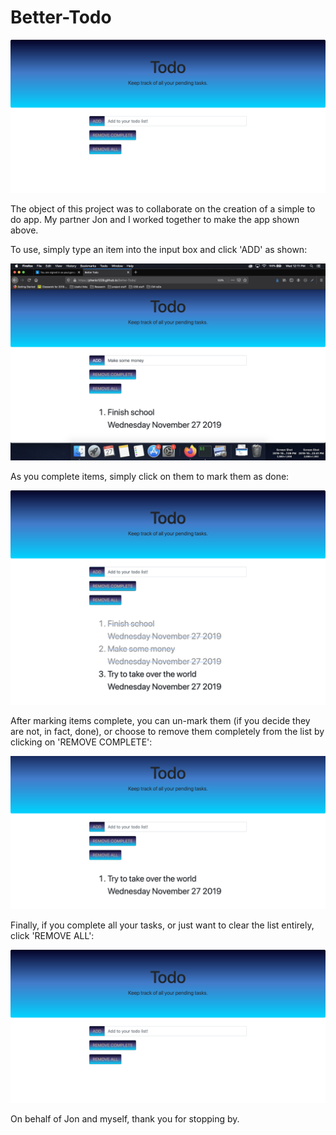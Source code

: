 # Better-Todo

![Screenshot](./blank-todo.png)

The object of this project was to collaborate on the creation of a simple to do app. My partner Jon and I worked together to make the app shown above.

To use, simply type an item into the input box and click 'ADD' as shown:

![Screenshot](./add-item.png)

As you complete items, simply click on them to mark them as done:

![Screenshot](./completed-items.png)

After marking items complete, you can un-mark them (if you decide they are not, in fact, done), or choose to remove them completely from the list by clicking on 'REMOVE COMPLETE':

![Screenshot](./Screenshot_2019-11-27&#32;Better&#32;Todo.png)

Finally, if you complete all your tasks, or just want to clear the list entirely, click 'REMOVE ALL':

![Screenshot](./blank-todo.png)

On behalf of Jon and myself, thank you for stopping by.